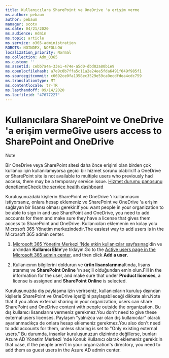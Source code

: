 ```yaml
---
title: Kullanıcılara SharePoint ve OneDrive 'a erişim verme
ms.author: pebaum
author: pebaum
manager: scotv
ms.date: 04/21/2020
ms.audience: Admin
ms.topic: article
ms.service: o365-administration
ROBOTS: NOINDEX, NOFOLLOW
localization_priority: Normal
ms.collection: Adm_O365
ms.custom: ''
ms.assetid: cebb7a4a-33e1-474e-a5d0-dbd02a80b1e9
ms.openlocfilehash: a7e9c0b7ffa5c11a2e24ee5fda6491f049f985f1
ms.sourcegitcommit: c6692ce0fa1358ec3529e59ca0ecdfdea4cdc759
ms.translationtype: MT
ms.contentlocale: tr-TR
ms.lasthandoff: 09/14/2020
ms.locfileid: "47677227"
---
```

# <a name="give-users-access-to-sharepoint-and-onedrive"></a><span data-ttu-id="87669-102">Kullanıcılara SharePoint ve OneDrive 'a erişim verme</span><span class="sxs-lookup"><span data-stu-id="87669-102">Give users access to SharePoint and OneDrive</span></span>

> [!NOTE]
> <span data-ttu-id="87669-103">Bir OneDrive veya SharePoint sitesi daha önce erişimi olan birden çok kullanıcı için kullanılamıyorsa geçici bir hizmet sorunu olabilir.</span><span class="sxs-lookup"><span data-stu-id="87669-103">If a OneDrive or SharePoint site is not available to multiple users who previously had access, there may be a temporary service issue.</span></span> [<span data-ttu-id="87669-104">Hizmet durumu panosunu denetleme</span><span class="sxs-lookup"><span data-stu-id="87669-104">Check the service health dashboard</span></span>](https://portal.office.com/adminportal/home#/servicehealth)
  
<span data-ttu-id="87669-105">Kuruluşunuzdaki kişilerin SharePoint ve OneDrive 'ı kullanmasını istiyorsanız, onlara hesap eklemeniz ve SharePoint ve OneDrive 'a erişim sağlayan bir lisansı olması gerekir.</span><span class="sxs-lookup"><span data-stu-id="87669-105">If you want people in your organization to be able to sign in and use SharePoint and OneDrive, you need to add accounts for them and make sure they have a license that gives them access to SharePoint and OneDrive.</span></span> <span data-ttu-id="87669-106">Kullanıcıları eklemenin en kolay yolu Microsoft 365 Yönetim merkezindedir.</span><span class="sxs-lookup"><span data-stu-id="87669-106">The easiest way to add users is in the Microsoft 365 admin center.</span></span>
  
1. <span data-ttu-id="87669-107">[Microsoft 365 Yönetim Merkezi 'Nde etkin kullanıcılar sayfasına](https://portal.office.com/adminportal/home#/users)gidin ve ardından **Kullanıcı Ekle**'ye tıklayın.</span><span class="sxs-lookup"><span data-stu-id="87669-107">Go to the [Active users page in the Microsoft 365 admin center](https://portal.office.com/adminportal/home#/users), and then click **Add a user**.</span></span>
    
2. <span data-ttu-id="87669-108">Kullanıcının bilgilerini doldurun ve **ürün lisanslarının**altında, lisans atanmış ve **SharePoint Online** 'ın seçili olduğundan emin olun.</span><span class="sxs-lookup"><span data-stu-id="87669-108">Fill in the information for the user, and make sure that under **Product licenses**, a license is assigned and **SharePoint Online** is selected.</span></span> 
    
<span data-ttu-id="87669-109">Kuruluşunuzda dış paylaşıma izin verirseniz, kullanıcıların kuruluş dışından kişilerle SharePoint ve OneDrive içeriğini paylaşabileceği dikkate alın.</span><span class="sxs-lookup"><span data-stu-id="87669-109">Note that if you allow external sharing in your organization, users can share SharePoint and OneDrive content with people outside the organization.</span></span> <span data-ttu-id="87669-110">Bu dış kullanıcı lisanslarını vermeniz gerekmez.</span><span class="sxs-lookup"><span data-stu-id="87669-110">You don't need to give these external users licenses.</span></span> <span data-ttu-id="87669-111">Paylaşım "yalnızca var olan dış kullanıcılar" olarak ayarlanmadıkça de onlara hesap eklemeniz gerekmez.</span><span class="sxs-lookup"><span data-stu-id="87669-111">You also don't need to add accounts for them, unless sharing is set to "Only existing external users."</span></span> <span data-ttu-id="87669-112">Bu durumda, insanlar kuruluşunuzun dizininde değillerse, bunları Azure AD Yönetim Merkezi 'nde Konuk Kullanıcı olarak eklemeniz gerekir.</span><span class="sxs-lookup"><span data-stu-id="87669-112">In that case, if the people aren't in your organization's directory, you need to add them as guest users in the Azure AD admin center.</span></span>
  


